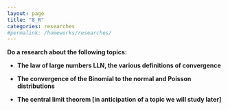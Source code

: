 ```yaml
---
layout: page
title: "8_R"
categories: researches
#permalink: /homeworks/researches/
---
```

<b>
Do a research about the following topics:

- The law of large numbers LLN, the various definitions of convergence

- The convergence of the Binomial to the normal and Poisson distributions

- The central limit theorem \[in anticipation of a topic we will study later\]
</b>
